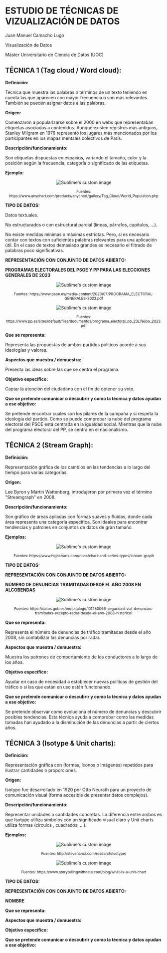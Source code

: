 # ESTUDIO DE TÉCNICAS DE VIZUALIZACIÓN DE DATOS

Juan Manuel Camacho Lugo

Visualización de Datos

Máster Universitario de Ciencia de Datos (UOC)


## TÉCNICA 1 (Tag cloud / Word cloud):

**Definición:** 

Técnica que muestra las palabras o términos de un texto teniendo en cuenta las que aparecen con mayor frecuencia o son más relevantes. También se pueden asignar datos a las palabras.


**Origen:**

Comenzaron a popularizarse sobre el 2000 en webs que representaban etiquetas asociadas a contenidos. Aunque existen registros más antiguos, Stanley Milgram en 1976 representó los lugares más mencionados por los participantes en los mapas mentales colectivos de París.

**Descripción/funcionamiento:**

Son etiquetas dispuestas en espacios, variando el tamaño, color y la posición según la frecuencia, categoría o significado de las etiquetas. 

**Ejemplo:**

<p align="center">
  <img src="https://github.com/JCAMLUG/PEC2_VD/blob/main/ejemplo1.png?raw=true" alt="Sublime's custom image"/>
</p>

<p align="center">
  <sub>Fuentes: https://www.anychart.com/products/anychart/gallery/Tag_Cloud/World_Population.php
</p>

**TIPO DE DATOS:**

Datos textuales.

No estructurados o con estructural parcial (líneas, párrafos, capítulos, …).

No existe medidas mínimas o máximas estrictas. Pero, si es necesario contar con textos con suficientes palabras relevantes para una aplicación útil. 
En el caso de textos demasiado grandes es necesario el filtrado de palabras poco significativas. 

**REPRESENTACIÓN CON CONJUNTO DE DATOS ABIERTO:**

**PROGRAMAS ELECTORALES DEL PSOE Y PP PARA LAS ELECCIONES GENERALES DE 2023**

<p align="center">
  <img src="https://github.com/JCAMLUG/PEC2_VD/blob/main/psoe.png?raw=true" alt="Sublime's custom image"/>
</p>

<p align="center">
  <sub>Fuentes: https://www.psoe.es/media-content/2023/07/PROGRAMA_ELECTORAL-GENERALES-2023.pdf
</p>

<p align="center">
  <img src="https://github.com/JCAMLUG/PEC2_VD/blob/main/pp.png?raw=true" alt="Sublime's custom image"/>
</p>

<p align="center">
  <sub>Fuentes: https://www.pp.es/sites/default/files/documentos/programa_electoral_pp_23j_feijoo_2023.pdf
</p>
    
**Que se representa:**

Representa las propuestas de ambos partidos políticos acorde a sus ideologías y valores.

**Aspectos que muestra / demuestra:**

Presenta las ideas sobre las que se centra el programa.

**Objetivo específico:**

Captar la atención del ciudadano con el fin de obtener su voto.

**Que se pretende  comunicar o descubrir y como la técnica y datos ayudan a ese objetivo:**

Se pretende encontrar cuales son los pilares de la campaña y si respeta la ideología del partido. Como se puede comprobar la nube del programa electoral del PSOE está centrada en la igualdad social. Mientras que la nube del programa electoral del PP, se centra en el nacionalismo.

## TÉCNICA 2 (Stream Graph):

**Definición:** 

Representación gráfica de los cambios en las tendencias a lo largo del tiempo para varias categorías.

**Origen:**

Lee Byron y Martin Wattenberg, introdujeron por primera vez el término "Streamgraph" en 2008.

**Descripción/funcionamiento:**

 Son gráfico de áreas apiladas con formas suaves y fluidas, donde cada área representa una categoría específica. Son ideales para encontrar tendencias y patrones en conjuntos de datos de gran tamaño.

**Ejemplos:**

<p align="center">
  <img src="https://github.com/JCAMLUG/PEC2_VD/blob/main/ejemplo2.png?raw=true" alt="Sublime's custom image"/>
</p>

<p align="center">
  <sub>Fuentes: https://www.highcharts.com/docs/chart-and-series-types/stream-graph
</p>

**TIPO DE DATOS:**


**REPRESENTACIÓN CON CONJUNTO DE DATOS ABIERTO:**

**NÚMERO DE DENUNCIAS TRAMITADAS DESDE EL AÑO 2008 EN ALCOBENDAS**
<p align="center">
  <img src="https://github.com/JCAMLUG/PEC2_VD/blob/main/denuncias.png?raw=true" alt="Sublime's custom image"/>
</p>

<p align="center">
  <sub>Fuentes: https://datos.gob.es/en/catalogo/l01280066-seguridad-vial-denuncias-tramitadas-excepto-radar-desde-el-ano-2008-historico1
</p>
    
**Que se representa:**

Representa el número de denuncias de tráfico tramitadas desde el año 2008, sin contabilizar las denuncias por radar.

**Aspectos que muestra / demuestra:**

Muestra los patrones de comportamiento de los conductores a lo largo de los años.

**Objetivo específico:**

Ayudar en caso de necesidad a establecer nuevas políticas de gestión del tráfico o si las que están en uso están funcionando.

**Que se pretende comunicar o descubrir y como la técnica y datos ayudan a ese objetivo:**

Se pretende observar como evoluciona el número de denuncias y descubrir posibles tendencias. Esta técnica ayuda a comprobar como las medidas tomadas han ayudado a la disminución de las denuncias a partir de ciertos años.

## TÉCNICA 3 (Isotype & Unit charts):

**Definición:** 

Representación gráfica con (formas, íconos o imágenes) repetidos para ilustrar cantidades o proporciones.

**Origen:**

Isotype fue desarrollado en 1920 por Otto Neurath para un proyecto de comunicación visual (forma accesible de presentar datos complejos).

**Descripción/funcionamiento:**

Representar unidades o cantidades concretas. La diferencia entre ambos es que Isotype utiliza símbolos con un significado visual claro y Unit charts utiliza formas (círculos , cuadrados, …).

**Ejemplos:**

<p align="center">
  <img src="https://github.com/JCAMLUG/PEC2_VD/blob/main/ejemplo3.png?raw=true" alt="Sublime's custom image"/>
</p>

<p align="center">
  <sub>Fuentes: http://steveharoz.com/research/isotype/
</p>

<p align="center">
  <img src="https://github.com/JCAMLUG/PEC2_VD/blob/main/ejemplo4.png?raw=true" alt="Sublime's custom image"/>
</p>

<p align="center">
  <sub>Fuentes: https://www.storytellingwithdata.com/blog/what-is-a-unit-chart
</p>


**TIPO DE DATOS:**


**REPRESENTACIÓN CON CONJUNTO DE DATOS ABIERTO:**

**NOMBRE**

    
**Que se representa:**



**Aspectos que muestra / demuestra:**



**Objetivo específico:**



**Que se pretende  comunicar o descubrir y como la técnica y datos ayudan a ese objetivo:**



